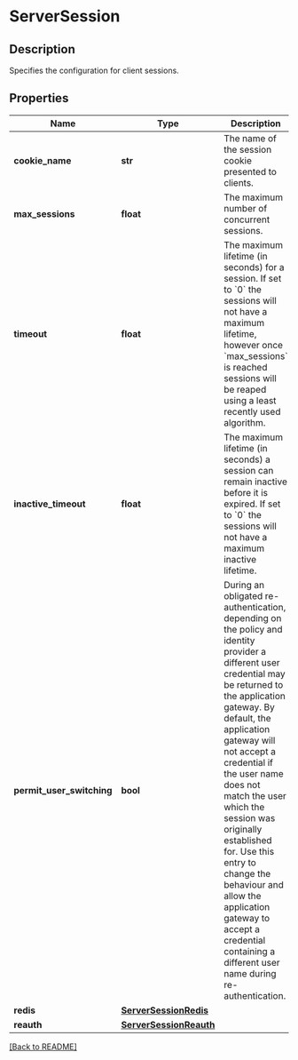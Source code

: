 # ServerSession

## Description

Specifies the configuration for client sessions.


## Properties

Name | Type | Description | Notes
------------ | ------------- | ------------- | -------------
**cookie_name** | **str** | The name of the session cookie presented to clients.  | [optional] [default to 'PD-S-SESSION-ID']
**max_sessions** | **float** | The maximum number of concurrent sessions.  | [optional] [default to 4096]
**timeout** | **float** | The maximum lifetime (in seconds) for a session. If set to &#x60;0&#x60; the sessions will not have a maximum lifetime, however once &#x60;max_sessions&#x60; is reached sessions will be reaped using a least recently used algorithm.  | [optional] [default to 3600]
**inactive_timeout** | **float** | The maximum lifetime (in seconds) a session can remain inactive before it is expired. If set to &#x60;0&#x60; the sessions will not have a maximum inactive lifetime.  | [optional] [default to 600]
**permit_user_switching** | **bool** | During an obligated re-authentication, depending on the policy and identity provider a different user credential may be returned to the application gateway. By default, the application gateway will not accept a credential if the user name does not match the user which the session was originally established for. Use this entry to change the behaviour and allow the application gateway to accept a credential containing a different user name during re-authentication.  | [optional] [default to False]
**redis** | [**ServerSessionRedis**](ServerSessionRedis.md) |  | [optional] 
**reauth** | [**ServerSessionReauth**](ServerSessionReauth.md) |  | [optional] 

[[Back to README]](../README.md)



